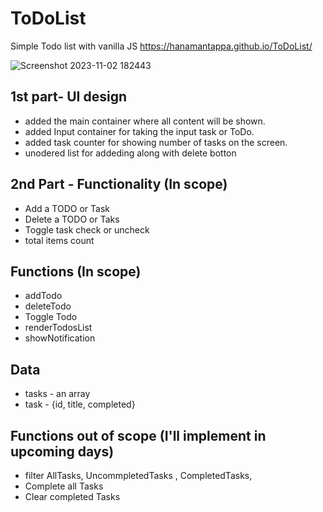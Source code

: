 # ToDoList
Simple Todo list with vanilla JS 
https://hanamantappa.github.io/ToDoList/

![Screenshot 2023-11-02 182443](https://github.com/HANAMANTAPPA/ToDoList/assets/48180907/71a2de31-83af-4a64-8044-80e122b036e3)

## 1st part- UI design
   * added the main container where all content will be shown. 
   * added Input container for taking the input task or ToDo. 
   * added task counter for showing number of tasks on the screen. 
   * unodered list for addeding along with delete botton 

## 2nd Part - Functionality (In scope)
   - Add a TODO or Task
   - Delete a TODO or Taks
   - Toggle task check or uncheck
   - total items count 
## Functions (In scope)
   - addTodo
   - deleteTodo
   - Toggle Todo
   - renderTodosList
   - showNotification
## Data
   - tasks - an array 
   - task - {id, title, completed}
## Functions out of scope (I'll implement in upcoming days)
  - filter AllTasks, UncommpletedTasks , CompletedTasks,
  - Complete all Tasks
  - Clear completed Tasks

    
